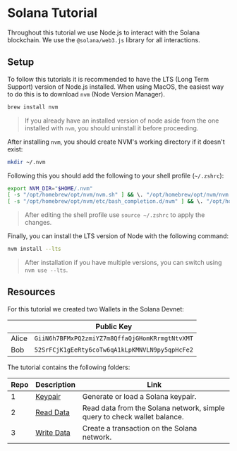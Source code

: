 # Solana Tutorial

Throughout this tutorial we use Node.js to interact with the Solana blockchain. We use the `@solana/web3.js` library for all interactions.

## Setup

To follow this tutorials it is recommended to have the LTS (Long Term Support) version of Node.js installed. When using MacOS, the easiest way to do this is to download `nvm` (Node Version Manager).

```bash
brew install nvm
```

> If you already have an installed version of node aside from the one installed with `nvm`, you should uninstall it before proceeding.

After installing `nvm`, you should create NVM's working directory if it doesn't exist:

```bash
mkdir ~/.nvm
```

Following this you should add the following to your shell profile (`~/.zshrc`):

```bash
export NVM_DIR="$HOME/.nvm"
[ -s "/opt/homebrew/opt/nvm/nvm.sh" ] && \. "/opt/homebrew/opt/nvm/nvm.sh"  # This loads nvm
[ -s "/opt/homebrew/opt/nvm/etc/bash_completion.d/nvm" ] && \. "/opt/homebrew/opt/nvm/etc/bash_completion.d/nvm"  # This loads nvm bash_completion
```

> After editing the shell profile use `source ~/.zshrc` to apply the changes. 

Finally, you can install the LTS version of Node with the following command:

```bash
nvm install --lts
```

> After installation if you have multiple versions, you can switch using `nvm use --lts`.

## Resources

For this tutorial we created two Wallets in the Solana Devnet:

| | Public Key |
| --- | --- |
| Alice | `GiiN6h7BFMxPQ2zmiYZ7m8QffaQjGHomKRrmgtNtvXMT` |
| Bob | `52SrFCjK1gEeRty6coTw6qA1kLpKMNVLN9py5qpHcFe2` |

The tutorial contains the following folders:

| Repo | Description | Link |
| --- | --- | --- |
| 1 | [Keypair](./01-keypair) | Generate or load a Solana keypair. | [Website](https://solana.com/developers/courses/intro-to-solana/intro-to-cryptography) |
| 2 | [Read Data](./02-read-data) | Read data from the Solana network, simple query to check wallet balance. | [Website](https://solana.com/developers/courses/intro-to-solana/intro-to-reading-data) |
| 3 | [Write Data](./03-write-data) | Create a transaction on the Solana network. | [Website](https://solana.com/developers/courses/intro-to-solana/intro-to-writing-data) |